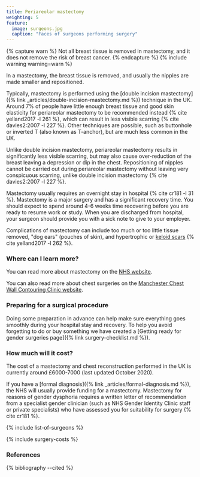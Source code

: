 ```yaml
---
title: Periareolar mastectomy
weighting: 5
feature:
  image: surgeons.jpg
  caption: "Faces of surgeons performing surgery"
---
```


{% capture warn %}
Not all breast tissue is removed in mastectomy, and it does not remove the risk of breast cancer.
{% endcapture %}
{% include warning warning=warn %}

In a mastectomy, the breast tissue is removed, and usually the nipples are made smaller and repositioned.

Typically, mastectomy is performed using the [double incision mastectomy]({% link _articles/double-incision-mastectomy.md %}) technique in the UK. Around 7% of people have little enough breast tissue and good skin elasticity for periareolar mastectomy to be recommended instead {% cite yelland2017 -l 261 %}, which can result in less visible scarring {% cite davies2:2007 -l 227 %}. Other techniques are possible, such as buttonhole or inverted T (also known as T-anchor), but are much less common in the UK.

Unlike double incision mastectomy, periareolar mastectomy results in significantly less visible scarring, but may also cause over-reduction of the breast leaving a depression or dip in the chest. Repositioning of nipples cannot be carried out during periareolar mastectomy without leaving very conspicuous scarring, unlike double incision mastectomy {% cite davies2:2007 -l 227 %}.

Mastectomy usually requires an overnight stay in hospital {% cite cr181 -l 31 %}. Mastectomy is a major surgery and has a significant recovery time. You should expect to spend around 4-6 weeks time recovering before you are ready to resume work or study. When you are discharged from hospital, your surgeon should provide you with a sick note to give to your employer.

Complications of mastectomy can include too much or too little tissue removed, "dog ears" (pouches of skin), and hypertrophic or [keloid scars](http://www.nhs.uk/Livewell/skin/Pages/Keloidscarring.aspx) {% cite yelland2017 -l 262 %}.

### Where can I learn more?

You can read more about mastectomy on the [NHS website](http://www.nhs.uk/conditions/mastectomy/Pages/Introduction.aspx).

You can also read more about chest surgeries on the [Manchester Chest Wall Contouring Clinic website](http://www.pat.nhs.uk/our-services/general-surgery-gender.htm).

### Preparing for a surgical procedure

Doing some preparation in advance can help make sure everything goes smoothly during your hospital stay and recovery. To help you avoid forgetting to do or buy something we have created a [Getting ready for gender surgeries page]({% link surgery-checklist.md %}).

### How much will it cost?

The cost of a mastectomy and chest reconstruction performed in the UK is currently around £6000-7000 (last updated October 2020).

If you have a [formal diagnosis]({% link _articles/formal-diagnosis.md %}), the NHS will usually provide funding for a mastectomy. Mastectomy for reasons of gender dysphoria requires a written letter of recommendation from a specialist gender clinician (such as NHS Gender Identity Clinic staff or private specialists) who have assessed you for suitability for surgery {% cite cr181 %}.

{% include list-of-surgeons %}

{% include surgery-costs %}

### References

{% bibliography --cited %}
